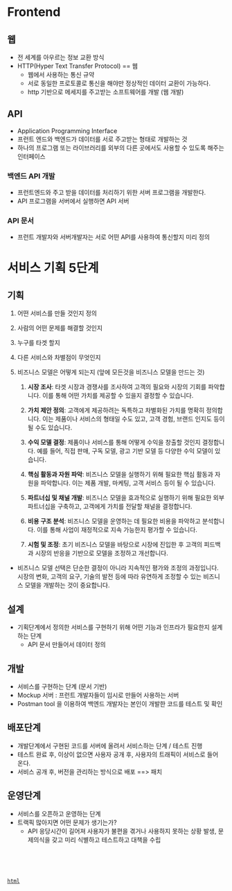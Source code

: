 # Frontend

## 웹
- 전 세계를 아우르는 정보 교환 방식
- HTTP(Hyper Text Transfer Protocol) == 웹
    - 웹에서 사용하는 통신 규약
    - 서로 동일한 프로토콜로 통신을 해야만 정상적인 데이터 교환이 가능하다.
    - http 기반으로 메세지를 주고받는 소프트웨어를 개발 (웹 개발)

## API
- Application Programming Interface
- 프런트 엔드와 백엔드가 데이터를 서로 주고받는 형태로 개발하는 것
- 하나의 프로그램 또는 라이브러리를 외부의 다른 곳에서도 사용할 수 있도록 해주는 인터페이스

### 백엔드 API 개발
- 프런트엔드와 주고 받을 데이터를 처리하기 위한 서버 프로그램을 개발한다.
- API 프로그램을 서버에서 실행하면 API 서버

### API 문서
- 프런트 개발자와 서버개발자는 서로 어떤 API를 사용하여 통신할지 미리 정의


# 서비스 기획 5단계

## 기획
1. 어떤 서비스를 만들 것인지 정의
2. 사람의 어떤 문제를 해결할 것인지
3. 누구를 타겟 할지
4. 다른 서비스와 차별점이 무엇인지
5. 비즈니스 모델은 어떻게 되는지 (앞에 모든것을 비즈니스 모델을 만드는 것)

   1. **시장 조사**: 타겟 시장과 경쟁사를 조사하여 고객의 필요와 시장의 기회를 파악합니다. 이를 통해 어떤 가치를 제공할 수 있을지 결정할 수 있습니다.

   2. **가치 제안 정의**: 고객에게 제공하려는 독특하고 차별화된 가치를 명확히 정의합니다. 이는 제품이나 서비스의 형태일 수도 있고, 고객 경험, 브랜드 인지도 등이 될 수도 있습니다.

   3. **수익 모델 결정**: 제품이나 서비스를 통해 어떻게 수익을 창출할 것인지 결정합니다. 예를 들어, 직접 판매, 구독 모델, 광고 기반 모델 등 다양한 수익 모델이 있습니다.

   4. **핵심 활동과 자원 파악**: 비즈니스 모델을 실행하기 위해 필요한 핵심 활동과 자원을 파악합니다. 이는 제품 개발, 마케팅, 고객 서비스 등이 될 수 있습니다.

   5. **파트너십 및 채널 개발**: 비즈니스 모델을 효과적으로 실행하기 위해 필요한 외부 파트너십을 구축하고, 고객에게 가치를 전달할 채널을 결정합니다.

   6. **비용 구조 분석**: 비즈니스 모델을 운영하는 데 필요한 비용을 파악하고 분석합니다. 이를 통해 사업이 재정적으로 지속 가능한지 평가할 수 있습니다.

   7. **시험 및 조정**: 초기 비즈니스 모델을 바탕으로 시장에 진입한 후 고객의 피드백과 시장의 반응을 기반으로 모델을 조정하고 개선합니다.

- 비즈니스 모델 선택은 단순한 결정이 아니라 지속적인 평가와 조정의 과정입니다. 시장의 변화, 고객의 요구, 기술의 발전 등에 따라 유연하게 조정할 수 있는 비즈니스 모델을 개발하는 것이 중요합니다.

## 설계
- 기획단계에서 정의한 서비스를 구현하기 위해 어떤 기능과 인프라가 필요한지 설계하는 단계
  - API 문서 만들어서 데이터 정의


## 개발
- 서비스를 구현하는 단계 (문서 기반)
- Mockup 서버 : 프런트 개발자들이 임시로 만들어 사용하는 서버
- Postman tool 을 이용하여 백엔드 개발자는 본인이 개발한 코드를 테스트 및 확인


## 배포단계
- 개발단계에서 구현된 코드를 서버에 올려서 서비스하는 단계 / 테스트 진행
- 테스트 완료 후, 이상이 없으면 사용자 공개 후, 사용자의 트래픽이 서비스로 들어 온다.
- 서비스 공개 후, 버전을 관리하는 방식으로 배포 ==> 패치

## 운영단계
- 서비스를 오픈하고 운영하는 단계
- 트랙픽 많아지면 어떤 문제가 생기는가?
  - API 응당시간이 길어져 사용자가 불편을 겪거나 사용하지 못하는 상황 발생, 문제의식을 갖고 미리 식별하고 테스트하고 대책을 수립

<br>
<br>
<br>

[`html`](html0219)





















